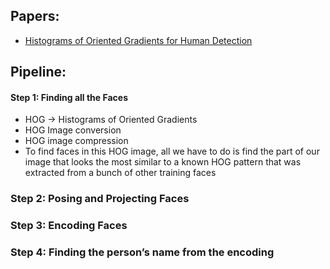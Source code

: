 ## Papers: 

- [Histograms of Oriented Gradients for Human Detection](http://lear.inrialpes.fr/people/triggs/pubs/Dalal-cvpr05.pdf)


## Pipeline: 

#### Step 1: Finding all the Faces

- HOG -> Histograms of Oriented Gradients
- HOG Image conversion
- HOG image compression
- To find faces in this HOG image, all we have to do is find the part of our image that looks the most similar to a known HOG pattern that was extracted from a bunch of other training faces

### Step 2: Posing and Projecting Faces


### Step 3: Encoding Faces

### Step 4: Finding the person’s name from the encoding

